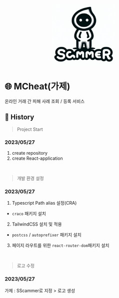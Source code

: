 <p align="center">
  <img src="./public/logo512.png" width=200 height=200>
</p>

# 🌐 MCheat(가제)

온라인 거래 간 피해 사례 조회 / 등록 서비스

## 📝 History

> Project Start

### 2023/05/27

1. create repository
2. create React-application

<br>

> 개발 환경 설정

### 2023/05/27

1. Typescript Path alias 설정(CRA)

- `craco` 패키지 설치

2. TailwindCSS 설치 및 적용

- `postcss` / `autoprefixer` 패키지 설치

3. 페이지 라우트를 위한 `react-router-dom`패키지 설치

<br>

> 로고 수정

### 2023/05/27

가제 : SScammer로 지정 > 로고 생성
